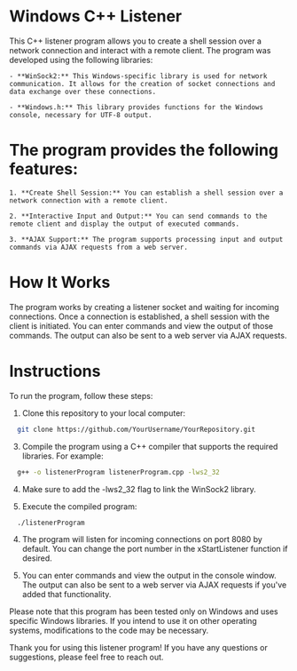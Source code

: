 # Windows C++ Listener
This C++ listener program allows you to create a shell session over a network connection and interact with a remote client. The program was developed using the following libraries:

    - **WinSock2:** This Windows-specific library is used for network communication. It allows for the creation of socket connections and data exchange over these connections.

    - **Windows.h:** This library provides functions for the Windows console, necessary for UTF-8 output.

# The program provides the following features:
    1. **Create Shell Session:** You can establish a shell session over a network connection with a remote client.

    2. **Interactive Input and Output:** You can send commands to the remote client and display the output of executed commands.

    3. **AJAX Support:** The program supports processing input and output commands via AJAX requests from a web server.

# How It Works
The program works by creating a listener socket and waiting for incoming connections. Once a connection is established, a shell session with the client is initiated. You can enter commands and view the output of those commands. The output can also be sent to a web server via AJAX requests.

# Instructions
To run the program, follow these steps:
   1. Clone this repository to your local computer:

```bash
  git clone https://github.com/YourUsername/YourRepository.git
```

   3. Compile the program using a C++ compiler that supports the required libraries. For example:

```bash
  g++ -o listenerProgram listenerProgram.cpp -lws2_32
```

   4. Make sure to add the -lws2_32 flag to link the WinSock2 library.

   3. Execute the compiled program:

```bash
  ./listenerProgram
```

   4. The program will listen for incoming connections on port 8080 by default. You can change the port number in the xStartListener function if desired.

   5. You can enter commands and view the output in the console window. The output can also be sent to a web server via AJAX requests if you've added that functionality.

Please note that this program has been tested only on Windows and uses specific Windows libraries. If you intend to use it on other operating systems, modifications to the code may be necessary.

Thank you for using this listener program! If you have any questions or suggestions, please feel free to reach out.
